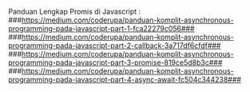 Panduan Lengkap Promis di Javascript :
###https://medium.com/coderupa/panduan-komplit-asynchronous-programming-pada-javascript-part-1-fca22279c056###
###https://medium.com/coderupa/panduan-komplit-asynchronous-programming-pada-javascript-part-2-callback-3a717df6cfdf###
###https://medium.com/coderupa/panduan-komplit-asynchronous-programming-pada-javascript-part-3-promise-819ce5d8b3c###
###https://medium.com/coderupa/panduan-komplit-asynchronous-programming-pada-javascript-part-4-async-await-fc504c344238###
